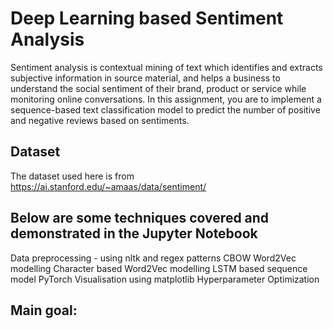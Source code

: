 # Deep Learning based Sentiment Analysis
Sentiment analysis is contextual mining of text which identifies and extracts subjective information in source material, and helps a business to understand the social sentiment of their brand, product or service while monitoring online conversations. In this assignment, you are to implement a sequence-based text classification model to predict the number of positive and negative reviews based on sentiments.

## Dataset
The dataset used here is from https://ai.stanford.edu/~amaas/data/sentiment/

## Below are some techniques covered and demonstrated in the Jupyter Notebook
Data preprocessing - using nltk and regex patterns
CBOW Word2Vec modelling
Character based Word2Vec modelling
LSTM based sequence model
PyTorch
Visualisation using matplotlib
Hyperparameter Optimization

## Main goal:
